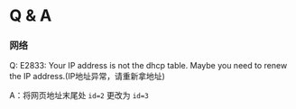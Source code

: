 # Q & A



### 网络

Q: E2833: Your IP address is not the dhcp table. Maybe you need to renew the IP address.(IP地址异常，请重新拿地址)

A：将网页地址末尾处 `id=2` 更改为 `id=3`